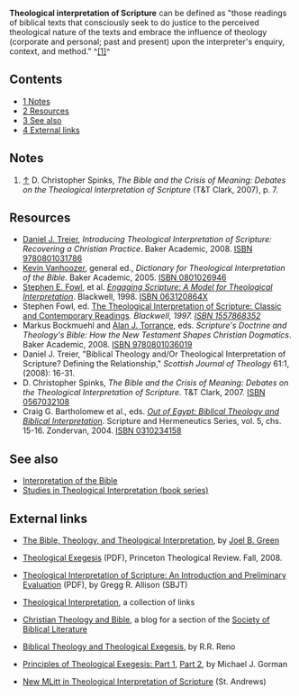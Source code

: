 **Theological interpretation of Scripture** can be defined as
"those readings of biblical texts that consciously seek to do
justice to the perceived theological nature of the texts and
embrace the influence of theology (corporate and personal; past and
present) upon the interpreter's enquiry, context, and method."
^[[1]](#note-0)^


## Contents

-   [1 Notes](#Notes)
-   [2 Resources](#Resources)
-   [3 See also](#See_also)
-   [4 External links](#External_links)

## Notes

1.  [↑](#ref-0) D. Christopher Spinks,
    *The Bible and the Crisis of Meaning: Debates on the Theological Interpretation of Scripture*
    (T&T Clark, 2007), p. 7.

## Resources

-   [Daniel J. Treier](Daniel_J._Treier "Daniel J. Treier"),
    *Introducing Theological Interpretation of Scripture: Recovering a Christian Practice*.
    Baker Academic, 2008.
    [ISBN 9780801031786](http://www.theopedia.com/Special:BookSources/9780801031786)
-   [Kevin Vanhoozer](Kevin_Vanhoozer "Kevin Vanhoozer"), general
    ed., *Dictionary for Theological Interpretation of the Bible*.
    Baker Academic, 2005.
    [ISBN 0801026946](http://www.theopedia.com/Special:BookSources/0801026946)
-   [Stephen E. Fowl](index.php?title=Stephen_E._Fowl&action=edit&redlink=1 "Stephen E. Fowl (page does not exist)"),
    et al.
    *[Engaging Scripture: A Model for Theological Interpretation](http://www.google.com/books?id=YK4ZBdc9Y14C&printsec=frontcover)*.
    Blackwell, 1998.
    [ISBN 063120864X](http://www.theopedia.com/Special:BookSources/063120864X)
-   Stephen Fowl, ed.
    [The Theological Interpretation of Scripture: Classic and Contemporary Readings](http://www.google.com/books?id=xmJFFehSBfEC&printsec=frontcover)*. Blackwell, 1997. [ISBN 1557868352](http://www.theopedia.com/Special:BookSources/1557868352)*
-   Markus Bockmuehl and
    [Alan J. Torrance](index.php?title=Alan_J._Torrance&action=edit&redlink=1 "Alan J. Torrance (page does not exist)"),
    eds.
    *Scripture's Doctrine and Theology's Bible: How the New Testament Shapes Christian Dogmatics*.
    Baker Academic, 2008.
    [ISBN 9780801036019](http://www.theopedia.com/Special:BookSources/9780801036019)
-   Daniel J. Treier, "Biblical Theology and/Or Theological
    Interpretation of Scripture? Defining the Relationship,"
    *Scottish Journal of Theology* 61:1, (2008): 16-31.
-   D. Christopher Spinks,
    *The Bible and the Crisis of Meaning: Debates on the Theological Interpretation of Scripture*.
    T&T Clark, 2007.
    [ISBN 0567032108](http://www.theopedia.com/Special:BookSources/0567032108)
-   Craig G. Bartholomew et al., eds.
    *[Out of Egypt: Biblical Theology and Biblical Interpretation](http://www.google.com/books?id=TD8VqJM9FkIC&printsec=frontcover#PPR10,M1)*.
    Scripture and Hermeneutics Series, vol. 5, chs. 15-16. Zondervan,
    2004.
    [ISBN 0310234158](http://www.theopedia.com/Special:BookSources/0310234158)

## See also

-   [Interpretation of the Bible](Interpretation_of_the_Bible "Interpretation of the Bible")
-   [Studies in Theological Interpretation (book series)](Studies_in_Theological_Interpretation_(book_series) "Studies in Theological Interpretation (book series)")

## External links

-   [The Bible, Theology, and Theological Interpretation](http://www.sbl-site.org/publications/article.aspx?articleId=308),
    by [Joel B. Green](Joel_B._Green "Joel B. Green")
-   [Theological Exegesis](http://princetontheologicalreview.org/issues_pdf/38.pdf)
    (PDF), Princeton Theological Review. Fall, 2008.

-   [Theological Interpretation of Scripture: An Introduction and Preliminary Evaluation](http://www.sbts.edu/resources/files/2010/08/sbjt_v14_n2_allison_only.pdf)
    (PDF), by Gregg R. Allison (SBJT)
-   [Theological Interpretation](http://sites.google.com/site/theologicalinterpretation/Home),
    a collection of links
-   [Christian Theology and Bible](http://christiantheologyandbible.wordpress.com/),
    a blog for a section of the
    [Society of Biblical Literature](index.php?title=Society_of_Biblical_Literature&action=edit&redlink=1 "Society of Biblical Literature (page does not exist)")
-   [Biblical Theology and Theological Exegesis](http://etext.lib.virginia.edu/journals/jsrforum/writings/RenTheo.html),
    by R.R. Reno
-   [Principles of Theological Exegesis: Part 1](http://www.michaeljgorman.net/?p=237),
    [Part 2](http://www.michaeljgorman.net/?p=247), by Michael J.
    Gorman
-   [New MLitt in Theological Interpretation of Scripture](http://www.st-andrews.ac.uk/~www_sd/postgrad_scriptheol_mlitt.html)
    (St. Andrews)



